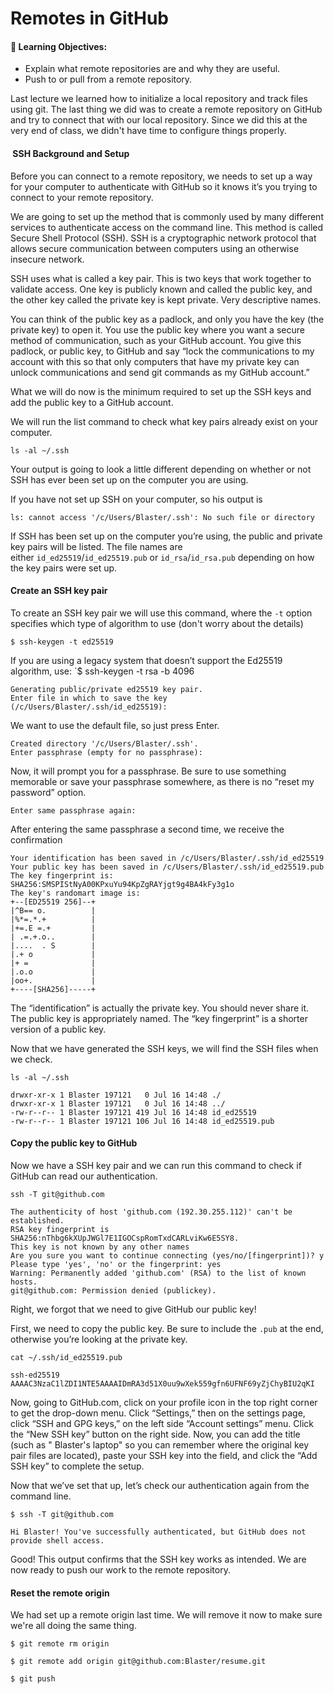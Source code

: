 # Remotes in GitHub

#### 🎯 Learning Objectives: 
-   Explain what remote repositories are and why they are useful.
-   Push to or pull from a remote repository.

Last lecture we learned how to initialize a local repository and track files using git. The last thing we did was to create a remote repository on GitHub and try to connect that with our local repository.  Since we did this at the very end of class, we didn't have time to configure things properly.

####  SSH Background and Setup

Before you can connect to a remote repository, we needs to set up a way for your computer to authenticate with GitHub so it knows it’s you trying to connect to your remote repository.

We are going to set up the method that is commonly used by many different services to authenticate access on the command line. This method is called Secure Shell Protocol (SSH). SSH is a cryptographic network protocol that allows secure communication between computers using an otherwise insecure network.

SSH uses what is called a key pair. This is two keys that work together to validate access. One key is publicly known and called the public key, and the other key called the private key is kept private. Very descriptive names.

You can think of the public key as a padlock, and only you have the key (the private key) to open it. You use the public key where you want a secure method of communication, such as your GitHub account. You give this padlock, or public key, to GitHub and say “lock the communications to my account with this so that only computers that have my private key can unlock communications and send git commands as my GitHub account.”

What we will do now is the minimum required to set up the SSH keys and add the public key to a GitHub account.

We will run the list command to check what key pairs already exist on your computer.

```
ls -al ~/.ssh
```

Your output is going to look a little different depending on whether or not SSH has ever been set up on the computer you are using.

If you have not set up SSH on your computer, so his output is

```
ls: cannot access '/c/Users/Blaster/.ssh': No such file or directory
```

If SSH has been set up on the computer you’re using, the public and private key pairs will be listed. The file names are either `id_ed25519`/`id_ed25519.pub` or `id_rsa`/`id_rsa.pub` depending on how the key pairs were set up.  

#### Create an SSH key pair

To create an SSH key pair we will use this command, where the `-t` option specifies which type of algorithm to use (don't worry about the details)

```
$ ssh-keygen -t ed25519
```

If you are using a legacy system that doesn’t support the Ed25519 algorithm, use: `$ ssh-keygen -t rsa -b 4096 

```
Generating public/private ed25519 key pair.
Enter file in which to save the key (/c/Users/Blaster/.ssh/id_ed25519):
```

We want to use the default file, so just press Enter.

```
Created directory '/c/Users/Blaster/.ssh'.
Enter passphrase (empty for no passphrase):
```

Now, it will prompt you for a passphrase.  Be sure to use something memorable or save your passphrase somewhere, as there is no “reset my password” option.

```
Enter same passphrase again:
```

After entering the same passphrase a second time, we receive the confirmation

```
Your identification has been saved in /c/Users/Blaster/.ssh/id_ed25519
Your public key has been saved in /c/Users/Blaster/.ssh/id_ed25519.pub
The key fingerprint is:
SHA256:SMSPIStNyA00KPxuYu94KpZgRAYjgt9g4BA4kFy3g1o
The key's randomart image is:
+--[ED25519 256]--+
|^B== o.          |
|%*=.*.+          |
|+=.E =.+         |
| .=.+.o..        |
|....  . S        |
|.+ o             |
|+ =              |
|.o.o             |
|oo+.             |
+----[SHA256]-----+
```

The “identification” is actually the private key. You should never share it. The public key is appropriately named. The “key fingerprint” is a shorter version of a public key.

Now that we have generated the SSH keys, we will find the SSH files when we check.

```
ls -al ~/.ssh
```

```
drwxr-xr-x 1 Blaster 197121   0 Jul 16 14:48 ./
drwxr-xr-x 1 Blaster 197121   0 Jul 16 14:48 ../
-rw-r--r-- 1 Blaster 197121 419 Jul 16 14:48 id_ed25519
-rw-r--r-- 1 Blaster 197121 106 Jul 16 14:48 id_ed25519.pub
```

#### Copy the public key to GitHub
Now we have a SSH key pair and we can run this command to check if GitHub can read our authentication.

```
ssh -T git@github.com
```

```
The authenticity of host 'github.com (192.30.255.112)' can't be established.
RSA key fingerprint is SHA256:nThbg6kXUpJWGl7E1IGOCspRomTxdCARLviKw6E5SY8.
This key is not known by any other names
Are you sure you want to continue connecting (yes/no/[fingerprint])? y
Please type 'yes', 'no' or the fingerprint: yes
Warning: Permanently added 'github.com' (RSA) to the list of known hosts.
git@github.com: Permission denied (publickey).
```

Right, we forgot that we need to give GitHub our public key!

First, we need to copy the public key. Be sure to include the `.pub` at the end, otherwise you’re looking at the private key.

```
cat ~/.ssh/id_ed25519.pub
```

```
ssh-ed25519 AAAAC3NzaC1lZDI1NTE5AAAAIDmRA3d51X0uu9wXek559gfn6UFNF69yZjChyBIU2qKI 
```

Now, going to GitHub.com, click on your profile icon in the top right corner to get the drop-down menu. Click “Settings,” then on the settings page, click “SSH and GPG keys,” on the left side “Account settings” menu. Click the “New SSH key” button on the right side. Now, you can add the title (such as " Blaster's laptop" so you can remember where the original key pair files are located), paste your SSH key into the field, and click the “Add SSH key” to complete the setup.

Now that we’ve set that up, let’s check our authentication again from the command line.

```
$ ssh -T git@github.com
```

```
Hi Blaster! You've successfully authenticated, but GitHub does not provide shell access.
```

Good! This output confirms that the SSH key works as intended. We are now ready to push our work to the remote repository.

#### Reset the remote origin

We had set up a remote origin last time. We will remove it now to make sure we're all doing the same thing.

```
$ git remote rm origin
```

```
$ git remote add origin git@github.com:Blaster/resume.git
```

```
$ git push
```
